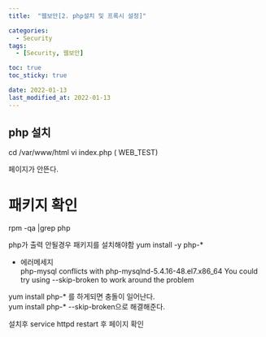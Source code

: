 ```yaml
---
title:  "웹보안[2. php설치 및 프록시 설정]"

categories:
  - Security
tags:
  - [Security, 웹보안]

toc: true
toc_sticky: true

date: 2022-01-13
last_modified_at: 2022-01-13
---
```


## php 설치

cd /var/www/html
vi index.php  ( WEB_TEST)

페이지가 안뜬다.


# 패키지 확인
rpm -qa |grep php 

php가 출력 안될경우 패키지를 설치해야함 
yum install -y php-*

* 에러메세지<br>
    php-mysql conflicts with php-mysqlnd-5.4.16-48.el7.x86_64 You could try using --skip-broken to work around the problem

yum install php-* 를 하게되면 충돌이 일어난다.<br>
yum install php-* --skip-broken으로 해결해준다.<br>

설치후 service httpd restart 후 페이지 확인